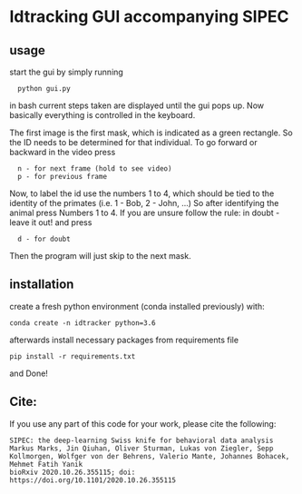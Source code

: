 # Idtracking GUI accompanying SIPEC

## usage

start the gui by simply running
```
  python gui.py
```

in bash current steps taken are displayed until the gui pops up.
Now basically everything is controlled in the keyboard.

The first image is the first mask, which is indicated as a green rectangle.
So the ID needs to be determined for that individual.
To go forward or backward in the video press
```
  n - for next frame (hold to see video)
  p - for previous frame
```

Now, to label the id use the numbers 1 to 4, which should be tied to the identity
of the primates (i.e. 1 - Bob, 2 - John, ...)
So after identifying the animal press Numbers 1 to 4.
If you are unsure follow the rule: in doubt - leave it out! and press
```
  d - for doubt
```
Then the program will just skip to the next mask.


## installation

create a fresh python environment (conda installed previously) with:
```
conda create -n idtracker python=3.6
```
afterwards install necessary packages from requirements file
```
pip install -r requirements.txt 
```
and Done!


## Cite:

If you use any part of this code for your work, please cite the following:

  ```
  SIPEC: the deep-learning Swiss knife for behavioral data analysis
  Markus Marks, Jin Qiuhan, Oliver Sturman, Lukas von Ziegler, Sepp Kollmorgen, Wolfger von der Behrens, Valerio Mante, Johannes Bohacek, Mehmet Fatih Yanik
  bioRxiv 2020.10.26.355115; doi: https://doi.org/10.1101/2020.10.26.355115
  ```
